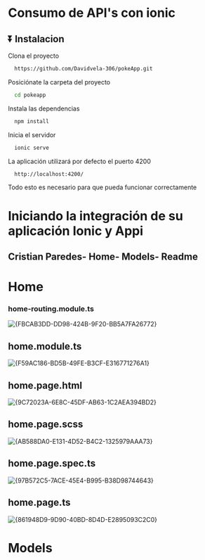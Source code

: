 
# Consumo de API's con ionic

## ⏬ Instalacion

Clona el proyecto

```bash
  https://github.com/Davidvela-306/pokeApp.git
```

Posiciónate la carpeta del proyecto

```bash
  cd pokeapp
```

Instala las dependencias

```bash
  npm install
```

Inicia el servidor

```bash
  ionic serve
```

La aplicación utilizará por defecto el puerto 4200

```bash
  http://localhost:4200/
```

Todo esto es necesario para que pueda funcionar correctamente


# Iniciando la integración de su aplicación Ionic y Appi 


## Cristian Paredes- Home- Models- Readme

# Home
### home-routing.module.ts
![{FBCAB3DD-DD98-424B-9F20-BB5A7FA26772}](https://github.com/user-attachments/assets/986ec4dc-c734-4d1c-b81c-ab09d1b89278)

## home.module.ts
![{F59AC186-BD5B-49FE-B3CF-E316771276A1}](https://github.com/user-attachments/assets/7bcdc164-50eb-41a6-a6ed-fcec9ecc5dca)

## home.page.html
![{9C72023A-6E8C-45DF-AB63-1C2AEA394BD2}](https://github.com/user-attachments/assets/28a7abeb-13ea-4b1e-baf1-8921fce6fd78)

## home.page.scss
![{AB588DA0-E131-4D52-B4C2-1325979AAA73}](https://github.com/user-attachments/assets/3a2f802a-fea5-4029-b11d-366161bcca84)

## home.page.spec.ts
![{97B572C5-7ACE-45E4-B995-B38D98744643}](https://github.com/user-attachments/assets/33c7f5ac-0901-4a01-b63e-b69dac54beda)

## home.page.ts
![{861948D9-9D90-40BD-8D4D-E2895093C2C0}](https://github.com/user-attachments/assets/8e204538-0d1a-49c8-b9c2-edc5632add3b)

# Models























